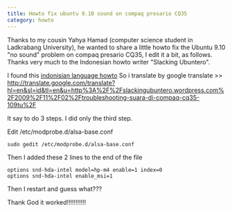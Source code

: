 ```yaml
---
title: Howto fix ubuntu 9.10 sound on compaq presario CQ35
category: howto
---
```


Thanks to my cousin Yahya Hamad (computer science student in Ladkrabang University), he wanted to share a little howto fix the Ubuntu 9.10  "no sound" problem on compaq presario CQ35, I edit it a bit, as follows. Thanks very much to the Indonesian howto writer "Slacking Ubuntero". 

I found this [indonisian language howto](http://slackingubuntero.wordpress.com/2009/11/02/troubleshooting-suara-di-compaq-cq35-109tu/)
So i translate by google translate  >> <http://translate.google.com/translate?hl=en&sl=id&tl=en&u=http%3A%2F%2Fslackingubuntero.wordpress.com%2F2009%2F11%2F02%2Ftroubleshooting-suara-di-compaq-cq35-109tu%2F>

It say to do 3 steps.
I did only the third step.

Edit /etc/modprobe.d/alsa-base.conf

	sudo gedit /etc/modprobe.d/alsa-base.conf

Then I added these 2 lines to the end of the file

	options snd-hda-intel model=hp-m4 enable=1 index=0
	options snd-hda-intel enable_msi=1

Then I restart and guess what???

Thank God it worked!!!!!!!!!!!

